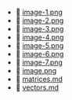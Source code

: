 * 📄 [image-1.png](image-1.png)
* 📄 [image-2.png](image-2.png)
* 📄 [image-3.png](image-3.png)
* 📄 [image-4.png](image-4.png)
* 📄 [image-5.png](image-5.png)
* 📄 [image-6.png](image-6.png)
* 📄 [image-7.png](image-7.png)
* 📄 [image.png](image.png)
* 📄 [matrices.md](matrices.md)
* 📄 [vectors.md](vectors.md)
